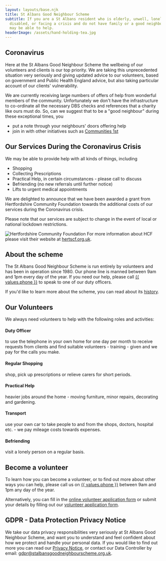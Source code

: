 ```yaml
---
layout: layouts/base.njk
title: St Albans Good Neighbour Scheme
subtitle: If you are a St Albans resident who is elderly, unwell, lonely,
  disabled, or facing a crisis and do not have family or a good neighbour, we
  may be able to help.
headerImage: /assets/hand-holding-tea.jpg
---
```

## **Coronavirus**

Here at the St Albans Good Neighbour Scheme the wellbeing of our volunteers and clients is our top priority. We are taking this unprecedented situation very seriously and giving updated advice to our volunteers, based on government and Public Health England advice, but also taking particular account of our clients' vulnerability.

We are currently receiving large numbers of offers of help from wonderful members of the community. Unfortunately we don't have the infrastructure to co-ordinate all the necessary DBS checks and references that a charity like ours must do. So, can we suggest that to be a "good neighbour" during these exceptional times, you

* put a note through your neighbours' doors offering help 
* join in with other initiatives such as [Communities 1st](https://www.communities1st.org.uk/COVID-19-community-signup)

## Our Services During the Coronavirus Crisis

We may be able to provide help with all kinds of things, including

* Shopping
* Collecting Prescriptions
* Practical Help, in certain circumstances - please call to discuss
* Befriending (no new referrals until further notice)
* Lifts to urgent medical appointments

We are delighted to announce that we have been awarded a grant from Hertfordshire Community Foundation towards the additional costs of our services during the Coronavirus crisis.

Please note that our services are subject to change in the event of local or national lockdown restrictions.

![Hertfordshire Community Foundation](/assets/hcf-small-logo.jpg "Hertfordshire Community Foundation") For more information about HCF please visit their website at [hertscf.org.uk](http://www.hertscf.org.uk).

## About the scheme

The St Albans Good Neighbour Scheme is run entirely by volunteers and has been in operation since 1980. Our phone line is manned between 9am and 1pm every day of the year. If you need our help, please call <a href="tel:{{ values.phone }}">{{ values.phone }}</a> to speak to one of our duty officers.

If you'd like to learn more about the scheme, you can read about its [history](/history).

## Our Volunteers

We always need volunteers to help with the following roles and activities:

#### Duty Officer

to use the telephone in your own home for one day per month to receive requests from clients and find suitable volunteers - training - given and we pay for the calls you make.

#### Regular Shopping

shop, pick up prescriptions or relieve carers for short periods.

#### Practical Help

heavier jobs around the home - moving furniture, minor repairs, decorating and gardening.

#### Transport

use your own car to take people to and from the shops, doctors, hospital etc. - we pay mileage costs towards expenses.

#### Befriending

visit a lonely person on a regular basis.

## Become a volunteer

To learn how you can become a volunteer, or to find out more about other ways you can help, please call us on <a href="tel:{{ values.phone }}">{{ values.phone }}</a> between 9am and 1pm any day of the year.

Alternatively, you can fill in the [online volunteer application form](/2020-03-25-st-albans-good-neighbour-scheme/) or submit your details by filling out our [volunteer application form](/assets/volunteer-form.doc). 

## GDPR - Data Protection Privacy Notice

We take our data privacy responsibilities very seriously at St Albans Good Neighbour Scheme, and want you to understand and feel confident about how we protect and handle your personal data. If you would like to find out more you can read our [Privacy Notice](/assets/SAGNS-gdpr_privacy_notice.pdf), or contact our Data Controller by email: [gdpr@stalbansgoodneighbourscheme.org.uk](mailto:gdpr@stalbansgoodneighbourscheme.org.uk).